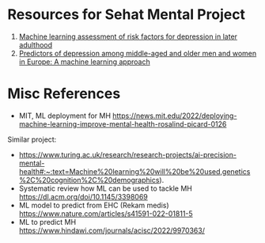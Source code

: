 # Resources for Sehat Mental Project

1. [Machine learning assessment of risk factors for depression in later adulthood](https://www.thelancet.com/action/showPdf?pii=S2666-7762%2822%2900092-8)
2. [Predictors of depression among middle-aged and older men and women in Europe: A machine learning approach](https://www.thelancet.com/journals/lanepe/article/PIIS2666-7762(22)00084-9/fulltext)

# Misc References
* MIT, ML deployment for MH https://news.mit.edu/2022/deploying-machine-learning-improve-mental-health-rosalind-picard-0126

Similar project:
* https://www.turing.ac.uk/research/research-projects/ai-precision-mental-health#:~:text=Machine%20learning%20will%20be%20used,genetics%2C%20cognition%2C%20demographics).
* Systematic review how ML can be used to tackle MH https://dl.acm.org/doi/10.1145/3398069
* ML model to predict from EHC (Rekam medis) https://www.nature.com/articles/s41591-022-01811-5
* ML to predict MH https://www.hindawi.com/journals/acisc/2022/9970363/

